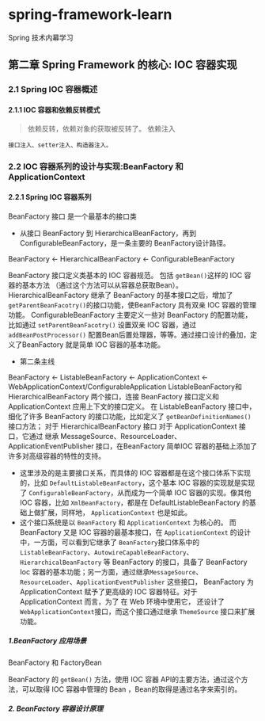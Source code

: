# spring-framework-learn
Spring 技术内幕学习


## 第二章   Spring Framework 的核心: IOC 容器实现

### 2.1 Spring IOC 容器概述

#### 2.1.1 IOC 容器和依赖反转模式

> 依赖反转，依赖对象的获取被反转了。
> 依赖注入

    接口注入、setter注入、构造器注入。

### 2.2 IOC 容器系列的设计与实现:BeanFactory 和 ApplicationContext

#### 2.2.1 Spring IOC 容器系列

BeanFactory 接口 是一个最基本的接口类


- 从接口 BeanFactory 到 HierarchicalBeanFactory，再到 ConfigurableBeanFactory，是一条主要的 BeanFactory设计路径。

 BeanFactory <- HierarchicalBeanFactory <- ConfigurableBeanFactory

BeanFactory 接口定义类基本的 IOC 容器规范。 包括 `getBean()`这样的 IOC 容器的基本方法 （通过这个方法可以从容器总获取Bean）。
HierarchicalBeanFactory 继承了 BeanFactory 的基本接口之后，增加了 `getParentBeanFacotry()`的接口功能，使BeanFactory 具有双亲 IOC 
容器的管理功能。
ConfigurableBeanFactory 主要定义一些对 BeanFactory 的配置功能，比如通过 `setParentBeanFacotry()` 设置双亲 IOC 容器，通过`addBeanPostProcessor()`
配置Bean后置处理器，等等。通过接口设计的叠加，定义了BeanFactory 就是简单 IOC 容器的基本功能。

- 第二条主线

BeanFactory <- ListableBeanFactory <- ApplicationContext <- WebApplicationContext/ConfigurableApplication
ListableBeanFactory和HierarchicalBeanFactory 两个接口，连接 BeanFactory 接口定义和 ApplicationContext 应用上下文的接口定义。
在 ListableBeanFactory 接口中，细化了许多 BeanFactory 的接口功能，比如定义了 `getBeanDefinitionNames()`接口方法；
对于 HierarchicalBeanFactory 接口
对于 ApplicationContext 接口，它通过 继承 MessageSource、ResourceLoader、ApplicationEventPublisher 接口，在BeanFactory 简单IOC
容器的基础上添加了许多对高级容器的特性的支持。

- 这里涉及的是主要接口关系，而具体的 IOC 容器都是在这个接口体系下实现的，比如 `DefaultListableBeanFactory`，这个基本 IOC 容器的实现就是实现
了 `ConfigurableBeanFactory`，从而成为一个简单 IOC 容器的实现。像其他 IOC 容器，比如 `XmlBeanFactory`，都是在 DefaultListableBeanFactory
的基础上做扩展，同样地， `ApplicationContext` 也是如此。
- 这个接口系统是以 `BeanFactory` 和 `ApplicationContext` 为核心的。 而 BeanFactory 又是 IOC 容器的最基本接口，在 `ApplicationContext`
的设计中，一方面，可以看到它继承了 `BeanFactory`接口体系中的 `ListableBeanFactory`、`AutowireCapableBeanFactory`、`HierarchicalBeanFactory`
等 BeanFactory 的接口，具备了 BeanFactory Ioc 容器的基本功能；另一方面，通过继承`MessageSource`、`ResourceLoader`、`ApplicationEventPublisher`
这些接口， BeanFactory 为 ApplicationContext 赋予了更高级的 IOC 容器特征。对于 ApplicationContext 而言，为了 在 Web 环境中使用它，
还设计了 `WebApplicationContext`接口，而这个接口通过继承 `ThemeSource` 接口来扩展功能。

##### 1.BeanFactory 应用场景

BeanFactory 和 FactoryBean

BeanFactory 的 `getBean()` 方法，使用 IOC 容器 API的主要方法，通过这个方法，可以取得 IOC 容器中管理的 Bean ，Bean的取得是通过名字来索引的。

##### 2. BeanFactory 容器设计原理

